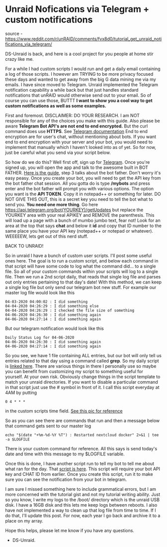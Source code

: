 # Unraid Nofications via Telegram + custom notifications
source - https://www.reddit.com/r/unRAID/comments/fvx8d0/tutorial_get_unraid_notifications_via_telegram/

DS-Unraid is back, and here is a cool project for you people at home stir crazy like me.

For a while I had custom scripts I would run and get a daily email containing a log of those scripts.   I however am TRYING to be more privacy focused these days and wanted to get away from the big G data mining me via my emails.  I have since moved to Telegram.  Unraid implemented the Telegram notification capability a while back but that just handles standard notifications that unRAID would otherwise send out to your email.  So of course you can use those, BUTTT **I want to show you a cool way to get custom notifications as well as some examples.**

First and foremost. DISCLAIMER: DO YOUR RESEARCH. I am NOT responsible for any of the choices you make with this guide.  Also please be aware **Telegram Bot API's are not end to end encrypted.** But the curl command does use **HTTPS**. See [Telegram documentation](https://core.telegram.org/api/end-to-end) End to end encryption are for user's chat, without mentioning about bots. If you want end to end encryption with your server and your bot, you would need to implement that manually which I haven't looked into as of yet.  So for now, just be careful what you send via your script below.


So how do we do this?  Well first off, sign up for [Telegram](https://telegram.org/).  Once you're signed up, you will open the app and talk to the awesome built in BOT FATHER. [Here is the guide](https://core.telegram.org/bots), step 3 talks about the bot father.  Don't worry it's easy peasy. Once you create your bot, you will need to get the API key from the bot father chat session. All you gotta do is type **/mybots** and press enter and the bot father will prompt you with various options. The option you want is the **API TOKEN**.  Copy it in notepad++ or something for later.  DO NOT GIVE THIS OUT, this is a secret key you need to tell the bot what to send you.  **You need one more thing**. Go here https://api.telegram.org/bot(YOURKEY)/getUpdates but replace the YOURKEY area with your real APIKEY and REMOVE the parenthesis.  This will load up a page with a bunch of mumbo jumbo text, fear not!  Look for an area at the top that says **chat** and below it **id** and copy that ID number to the same place you have your API key (notepad++ or notepad or whatever).  WEEEEEW, lets get out of this nerd stuff.

BACK TO UNRAID!

So in unraid I have a bunch of custom user scripts.  I'll post some useful ones here.  The goal is to run a custom script, and below each command in that script will have some code to log what the command did... to a single file.  So all of your custom commands within your scripts will log to a single file.  Then we run a 2nd script daily, that reads that single log file and parses out only entries pertaining to that day's date! With this method, we can keep a single log file but only send our telegram bot new stuff. For example our master log file would look like this

    04-03-2020 04:00:02 : I did something
    04-04-2020 04:26:29 : I did something else
    04-04-2020 04:26:29 : I checked the file size of something
    04-06-2020 04:26:30 : I did something again
    04-06-2020 04:27:14 : I did something again

But our telegram notification would look like this

    Daily Status Log for 04-06-2020
    04-06-2020 04:26:30 : I did something again
    04-06-2020 04:27:14 : I did something again

So you see, we have 1 file containing ALL entries, but our bot will only tell us entries related to that day using a command called **grep**. So my daily script is [linked here](https://pastebin.com/uiG6Y9L8).  There are various things in there I personally use so maybe you can benefit from customizing my script to something useful for yourself. At your own risk. Obviously change things in the script template to match your unraid directories.  If you want to disable a particular command in that script just use the # symbol in front of it.  I call this script everyday at 4AM by putting 

    0 4 * * *    

in the custom scripts time field.  [See this pic for reference](https://imgur.com/a/I3pH0xd)

So as you can see there are commands that run and then a message below that command gets sent to our master log

    echo "$(date "+%m-%d-%Y %T") : Restarted nextcloud docker" 2>&1 | tee -a $LOGFILE

There is your custom command for reference.  All this says is send today's date and time with this message to my $LOGFILE variable.

Once this is done, I have another script run to tell my bot to tell me about what ran for the day.  That [script is here](https://pastebin.com/Hq5MWqKf).  This script will require your bot API key and CHAT ID from earlier.  Once you create this script, run it to make sure you can see the notification from your bot in telegram.  

I am sure I missed something here to include grammatical errors, but I am more concerned with the tutorial gist and not my tutorial writing ability.  Just so you know, I write my logs to the /boot/ directory which is the unraid USB disk.   I have a 16GB disk and this lets me keep logs between reboots.  I also have not implemented a way to clean up that log file from time to time. If I do that, I'll update this post.  For now, each year I go back and archive it to a place on my array.  

Hope this helps, please let me know if you have any questions.

- DS-Unraid.
